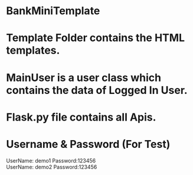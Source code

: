# BankMiniTemplate
# Template Folder contains the HTML templates.
# MainUser is a user class which contains the data of Logged In User.
# Flask.py file contains all Apis.
# Username & Password (For Test)
UserName: demo1  Password:123456   
UserName: demo2  Password:123456
